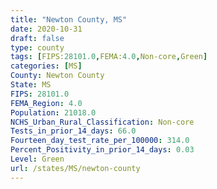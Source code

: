 ```yaml
---
title: "Newton County, MS"
date: 2020-10-31
draft: false
type: county
tags: [FIPS:28101.0,FEMA:4.0,Non-core,Green]
categories: [MS]
County: Newton County
State: MS
FIPS: 28101.0
FEMA_Region: 4.0
Population: 21018.0
NCHS_Urban_Rural_Classification: Non-core
Tests_in_prior_14_days: 66.0
Fourteen_day_test_rate_per_100000: 314.0
Percent_Positivity_in_prior_14_days: 0.03
Level: Green
url: /states/MS/newton-county
---
```



